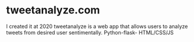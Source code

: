 # tweetanalyze.com
I  created it at 2020
tweetanalyze is a web app that allows users to analyze tweets from desired user sentimentally.
Python-flask- HTML/CSS/JS
